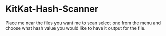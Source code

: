 # KitKat-Hash-Scanner
Place me near the files you want me to scan select one from the menu and choose what hash value you would like to have it output for the file.
